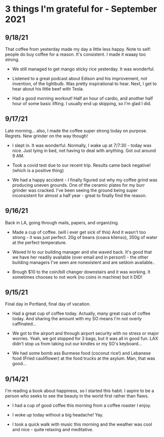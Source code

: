 # 3 things I'm grateful for - September 2021

## 9/18/21

That coffee from yesterday made my day a little less happy.
Note to self: people do buy coffee for a reason. It's consistent.
I made it waaay too strong. 

- We still managed to get mango sticky rice yesterday. It was wonderful.

- Listened to a great podcast about Edison and his improvement, not invention, of the lightbulb. Was pretty inspirational to hear. Next, I get to hear about his little beef with Tesla.

- Had a good morning workout! Half an hour of cardio, and another half hour of some basic lifting. I usually end up skipping, so I'm glad I did. 


## 9/17/21

Late morning... also, I made the coffee super strong today on purpose. Regrets.
New grinder on the way though!

- I slept in. It was wonderful. Normally, I wake up at 7/7:30 - today was nice. Just lying in bed, not having to deal with anything. Got out around 9 AM.

- Took a covid test due to our recent trip. Results came back negative! (which is a positive thing)

- We had a happy accident - I finally figured out why my coffee grind was producing uneven grounds. One of the ceramic plates for my burr grinder was cracked. I've been seeing the ground being super inconsistent for almost a half year - great to finally find the reason. 


## 9/16/21

Back in LA, going through mails, papers, and organizing.

- Made a cup of coffee. (will i ever get sick of this) And it wasn't too strong - it was just perfect. 20g of beans (coava kilenso), 350g of water at the perfect temperature. 

- Waved hi to our building manager and she waved back. It's good that we have her readily available (over email and in person!) - the other building managers I've seen are nonexistent and are seldom available..

- Brough $10 to the coin/bill changer downstairs and it was working. It sometimes chooses to not work (no coins in machine) but it DID!

## 9/15/21

Final day in Portland, final day of vacation.

- Had a great cup of coffee today. Actually, many great cups of coffee today. And sharing the amount with my SO means I'm not overly caffinated...

- We got to the airport and through airport security with no stress or major worries. Yeah, we got stopped for 3 bags, but it was all in good fun. LAX didn’t stop us from taking out our kindles or my SO's keyboard...

- We had some bomb ass Burmese food (coconut rice!) and Lebanese food (Fried cauliflower) at the food trucks at the asylum. Man, that was good...

## 9/14/21

I'm reading a book about happiness, so I started this habit.
I aspire to be a person who seeks to see the beauty in the world first rather than flaws.

- I had a cup of good coffee this morning from a coffee roaster I enjoy.

- I woke up today without a big headache! Yay.

- I took a quick walk with music this morning and the weather was cool and nice - quite relaxing and meditative.